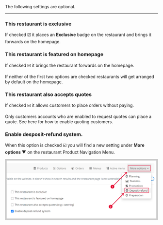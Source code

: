 <div class="alert alert-info" role="alert">
The following settings are optional.
</div>

---

### **This restaurant is exclusive**<br>
If checked ☑️ it places an <strong>Exclusive</strong> badge on the restaurant and brings it forwards on the homepage.<br>

### **This restaurant is featured on homepage**<br>
If checked ☑️ it brings the restaurant forwards on the homepage.

<div class="alert alert-secondary" role="alert">
If neither of the first two options are checked restaurants will get arranged by default on the homepage.
</div>

### **This restaurant also accepts quotes**<br>
If checked ☑️ it allows customers to place orders without paying.

<div class="alert alert-warning" role="alert">
Only customers accounts who are enabled to request quotes can place a quote. See here for how to enable quoting customers.
</div>

### **Enable desposit-refund system.**<br>
When this option is checked ☑️ you will find a new setting under <strong>More options ▼</strong> on the restaurant Product Navigation Menu.

![](/assets/images/enableDepositMoreOptionsDepRefund.png)

<!--Go here to read about the restaurant [Product Navigation Menu](admin.restaurants.productmenu).-->
